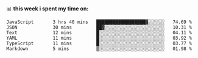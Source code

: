 📊 **this week i spent my time on:**
<!--START_SECTION:waka-->

```text
JavaScript       3 hrs 40 mins   ██████████████████▓░░░░░░   74.69 %
JSON             30 mins         ██▓░░░░░░░░░░░░░░░░░░░░░░   10.31 %
Text             12 mins         █░░░░░░░░░░░░░░░░░░░░░░░░   04.11 %
YAML             11 mins         █░░░░░░░░░░░░░░░░░░░░░░░░   03.92 %
TypeScript       11 mins         █░░░░░░░░░░░░░░░░░░░░░░░░   03.77 %
Markdown         5 mins          ▒░░░░░░░░░░░░░░░░░░░░░░░░   01.98 %
```

<!--END_SECTION:waka-->

